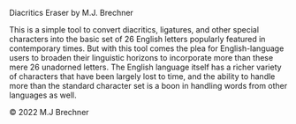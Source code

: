 Diacritics Eraser
by M.J. Brechner

This is a simple tool to convert diacritics, ligatures, and other special characters into the basic set of 26 English letters popularly featured in contemporary times. But with this tool comes the plea for English-language users to broaden their linguistic horizons to incorporate more than these mere 26 unadorned letters. The English language itself has a richer variety of characters that have been largely lost to time, and the ability to handle more than the standard character set is a boon in handling words from other languages as well.

© 2022 M.J Brechner